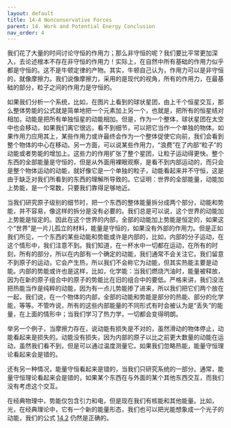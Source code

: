 ```yaml
---
layout: default
title: 14-4 Nonconservative Forces
parent: 14. Work and Potential Energy Conclusion
nav_order: 4
---
```

我们花了大量的时间讨论守恒的作用力；那么非守恒的呢？我们要比平常更加深入，去论述根本不存在非守恒的作用力！实际上，在自然中所有基础的作用力似乎都是守恒的。这不是牛顿定律的产物。其实，牛顿自己认为，作用力可以是非守恒的，就像摩擦力。我们说像摩擦力，采用的是现代的视角，所有的作用力，在最基础的部分，粒子之间的作用力是守恒的。

如果我们分析一个系统，比如，在图片上看到的球状星团，由上千个恒星交互，那么整体势能的公式就是简单地把一个元素加上另一个，也就是，把所有的恒星结对相加，动能是把所有单独恒星的动能相加。但是，作为一个整体，球状星团在太空中也会移动，如果我们离它很远，看不到细节，可以把它当作一个单独的物体。如果作用力应用其上，某些作用力或许最终会作为一个整体促使它向前，我们会看到整个物体的中心在移动。另一方面，可以说某些作用力，“浪费”在了内部“粒子”的动能或者势能的增加上。这些力的作用扩张了整个星团，让粒子运动得更快。整个东西的全部能量是守恒的，但是从外面用裸眼观察，是看不到内部运动的，而只会是整个物体运动的动能，就好像它是一个单独的粒子，动能看起来并不守恒，这是由于缺乏对我们所看到的东西的理解所导致的。它证明：世界的全部能量，动能加上势能，是一个常数，只要我们靠得足够地近。

当我们研究原子级别的细节时，把一个东西的整体能量拆分成两个部分，动能和势能，并不容易，像这样的拆分是没有必要的。我们总是可以说，这个世界的动能加上势能是恒定的。因此在这个世界的内部，全部的动能加上势能是恒定的，如果这个“世界”是一片儿孤立的材料，能量是守恒的，如果没有外部的作用力。但是正如我们所见，一个东西的某些动能和势能或许是内部的，比如，内部的分子运动，在这个情形中，我们注意不到。我们知道，在一杯水中一切都在运动，在所有的时刻，所有的部分，所以在内部有一个确定的动能，我们通常不会关注它。我们留意不到原子的运动，它会产生热，所以我们不会称它为动能，但其实热能主要是动能。内部的势能或许也是这样，比如，化学能：当我们燃烧汽油时，能量被释放，因为在新的原子组合中的原子的势能比在旧的组合中的要低。严格来讲，我们没法把热能当作是纯粹的动能，因为有一点儿势能掺了进来，所以我们把它们两个放在一起，我们说，在一个物体的内部，全部的动能和势能是部分的热能、部分的化学能，等等。不管咋说，所有的这些内部能量的不同形式有时会被认为是“丢失”的能量，在上面的情形中；当我们学习了热力学，一切都会变得明朗。

举另一个例子，当摩擦力存在，说动能有损失是不对的，虽然滑动的物体停止，动能看起来是损失的。动能没有损失，因为内部的原子以比之前更大数量的动能在运动，虽然我们看不到，但是可以通过温度测量它。如果我们忽略热能，能量守恒理论看起来会是错的。

还有另一种情况，能量守恒看起来是错的，当我们只研究系统的一部分。通常，能量守恒理论看起来会是错的，如果某个东西在与外面的某个其他东西交互，而我们没有考虑这个交互。

在经典物理中，势能仅包含引力和电，但是现在我们有核能和其他能量。比如，光，在经典理论中，它有一个新的能量形态，我们也可以把光能想象成一个光子的动能，我们的公式 [14.2](/volume-1/14-work-and-potential-energy-conclusion/14-3-conservative-forces.html#eq-14-2) 仍然是正确的。
